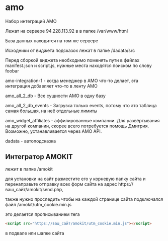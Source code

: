 # amo

Набор интеграций AMO

Лежат на сервере 94.228.113.92 в в папке /var/www/html

База данных находится на том же сервере

Исходники от виджета подсказок лежат в папке /dadata/src

Перед сборкой виджета необходимо поменять пути в файлах manifest.json и script.js, нужные места находятся поиском по слову foobar

amo-integration-1 - когда менеджер в АМО что-то делает, эта интеграция добавляет что-то в ленту АМО

amo_all_2_db - Все сущности АМО в одну базу

amo_all_2_db_events - Загрузка только events, потому что это таблица самая большая, на неё отдельные лимиты

amo_widget_affiliates - аффилированные компании. Для развёртывания на другой компании, скорее всего потребуется помощь Дмитрия. Возможно, устанавливается через AMO API.

dadata - автоподсказка

## Интегратор AMOKIT

лежит в папке /amokit

для установки на сайт разместите его у корневую папку сайта и перенаправьте отправку всех форм сайта на адрес https://ваш_сайт/amokit/send.php,

также нужно проследить чтобы на каждой странице сайта подключался файл /amokit/utm_cookie.min.js

это делается прописыванием тега 

```html
<script src="https://ваш_сайт/amokit/utm_cookie.min.js"></script>
```
в подвале или шапке сайта
